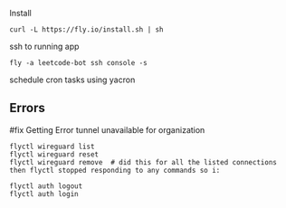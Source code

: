 
Install
```
curl -L https://fly.io/install.sh | sh
```

ssh to running app
```
fly -a leetcode-bot ssh console -s
```

schedule cron tasks using yacron

## Errors
#fix Getting Error tunnel unavailable for organization
```
flyctl wireguard list
flyctl wireguard reset
flyctl wireguard remove  # did this for all the listed connections
then flyctl stopped responding to any commands so i:

flyctl auth logout
flyctl auth login
```
